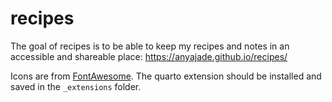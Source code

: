 
# recipes

<!-- badges: start -->
<!-- badges: end -->

The goal of recipes is to be able to keep my recipes and notes in an accessible 
and shareable place: https://anyajade.github.io/recipes/

Icons are from [FontAwesome](https://github.com/quarto-ext/fontawesome). The
quarto extension should be installed and saved in the `_extensions` folder.
